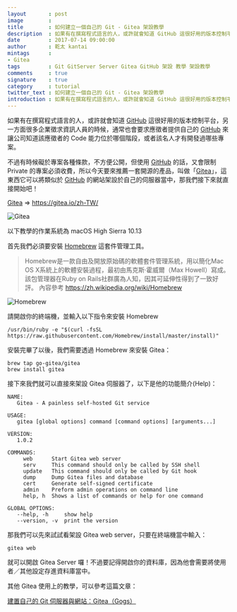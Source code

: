 ```yaml
---
layout       : post
image        : 
title        : 如何建立一個自己的 Git - Gitea 架設教學
description  : 如果有在撰寫程式語言的人，或許就會知道 GitHub 這很好用的版本控制平台，另一方面很多企業徵求資訊人員的時候，通常也會要求應徵者提供自己的 ...
date         : 2017-07-14 09:00:00
author       : 乾太 kantai
mintags      :
- Gitea
tags         : Git GitServer Server Gitea GitHub 架設 教學 架設教學
comments     : true
signature    : true
category     : tutorial
twitter_text : 如何建立一個自己的 Git - Gitea 架設教學
introduction : 如果有在撰寫程式語言的人，或許就會知道 GitHub 這很好用的版本控制平台，另一方面很多企業徵求資訊人員的時候，通常也會要求應徵者提供自己的 ...
---
```


如果有在撰寫程式語言的人，或許就會知道 [GitHub](https://github.com) 這很好用的版本控制平台，另一方面很多企業徵求資訊人員的時候，通常也會要求應徵者提供自己的 [GitHub](https://github.com) 來讓公司知道該應徵者的 Code 能力位於哪個階段，或者該名人才有開發過哪些專案。

不過有時候礙於專案各種條款，不方便公開，但使用 [GitHub](https://github.com) 的話，又會限制 Private 的專案必須收費，所以今天要來推薦一套開源的產品，叫做「[Gitea](http://gitea.io)」，這東西它可以將類似於 [GitHub](https://github.com) 的網站架設於自己的伺服器當中，那我們接下來就直接開始吧！

[Gitea](https://gitea.io/zh-TW/) => https://gitea.io/zh-TW/

![Gitea](https://yami.io/content/images/2017/02/Screen-Shot-2017-02-14-at-4.49.35-AM.png)

以下教學的作業系統為 macOS High Sierra 10.13

首先我們必須要安裝 [Homebrew](https://brew.sh/index_zh-tw.html) 這套件管理工具。

> Homebrew是一款自由及開放原始碼的軟體套件管理系統，用以簡化Mac OS X系統上的軟體安裝過程，最初由馬克斯·霍威爾（Max Howell）寫成。該包管理器在Ruby on Rails社群廣為人知，因其可延伸性得到了一致好評。
> 內容參考 https://zh.wikipedia.org/wiki/Homebrew

![Homebrew](https://img.wonderhowto.com/img/09/53/63613273648659/0/mac-for-hackers-set-up-homebrew-install-update-open-source-tools.1280x600.jpg)

請開啟你的終端機，並輸入以下指令來安裝 Homebrew

```shell
/usr/bin/ruby -e "$(curl -fsSL https://raw.githubusercontent.com/Homebrew/install/master/install)"
```

安裝完畢了以後，我們需要透過 Homebrew 來安裝 Gitea：

```shell
brew tap go-gitea/gitea
brew install gitea
```

接下來我們就可以直接來架設 Gitea 伺服器了，以下是他的功能簡介(Help)：

```
NAME:
   Gitea - A painless self-hosted Git service

USAGE:
   gitea [global options] command [command options] [arguments...]

VERSION:
   1.0.2

COMMANDS:
     web      Start Gitea web server
     serv     This command should only be called by SSH shell
     update   This command should only be called by Git hook
     dump     Dump Gitea files and database
     cert     Generate self-signed certificate
     admin    Preform admin operations on command line
     help, h  Shows a list of commands or help for one command

GLOBAL OPTIONS:
   --help, -h     show help
   --version, -v  print the version
```

那我們可以先來試試看架設 Gitea web server，只要在終端機當中輸入：

```shell
gitea web
```

就可以開啟 Gitea Server 囉！不過要記得開啟你的資料庫，因為他會需要將使用者／其他設定存進資料庫當中。

其他 Gitea 使用上的教學，可以參考這篇文章：

[建置自己的 Git 伺服器與網站：Gitea（Gogs）](https://yami.io/gitea/)